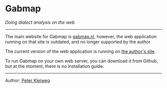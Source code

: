 # Gabmap

*Doing dialect analysis on the web*

- - -

The main website for Gabmap is [gabmap.nl](http://www.gabmap.nl/),
however, the web application running on that site is outdated, and no
longer supported by the author.

The current version of the web application is running on [the author's
site](http://www.let.rug.nl/~kleiweg/L04/webapp/).

To run Gabmap on your own web server, you can download it from Github,
but at the moment, there is no installation guide.

- - -
Author: [Peter Kleiweg](http://www.let.rug.nl/~kleiweg/)
